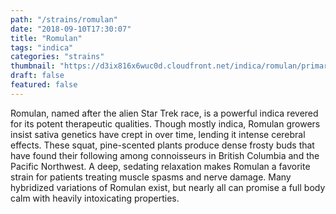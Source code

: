 ```yaml
---
path: "/strains/romulan"
date: "2018-09-10T17:30:07"
title: "Romulan"
tags: "indica"
categories: "strains"
thumbnail: "https://d3ix816x6wuc0d.cloudfront.net/indica/romulan/primary?width=480"
draft: false
featured: false
---
```

Romulan, named after the alien Star Trek race, is a powerful indica revered for its potent therapeutic qualities. Though mostly indica, Romulan growers insist sativa genetics have crept in over time, lending it intense cerebral effects. These squat, pine-scented plants produce dense frosty buds that have found their following among connoisseurs in British Columbia and the Pacific Northwest. A deep, sedating relaxation makes Romulan a favorite strain for patients treating muscle spasms and nerve damage. Many hybridized variations of Romulan exist, but nearly all can promise a full body calm with heavily intoxicating properties.